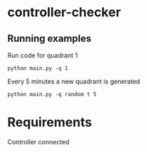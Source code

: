 # controller-checker

## Running examples

Run code for quadrant 1
```
python main.py -q 1
```

Every 5 minutes a new quadrant is generated
```
python main.py -q random t 5
```

# Requirements

Controller connected